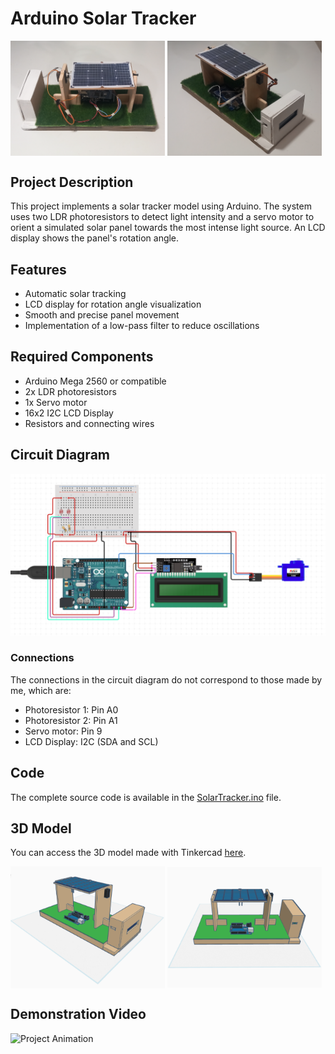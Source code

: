 # Arduino Solar Tracker
<div>
  <img src="assets/2.png" alt="Image 1" width="49%" style="display:inline-block; vertical-align:middle;"/>
  <img src="assets/1.png" alt="Image 2" width="49%" style="display:inline-block; vertical-align:middle;"/>
</div>

## Project Description
This project implements a solar tracker model using Arduino. The system uses two LDR photoresistors to detect light intensity and a servo motor to orient a simulated solar panel towards the most intense light source. An LCD display shows the panel's rotation angle.

## Features
- Automatic solar tracking
- LCD display for rotation angle visualization
- Smooth and precise panel movement
- Implementation of a low-pass filter to reduce oscillations

## Required Components
- Arduino Mega 2560 or compatible
- 2x LDR photoresistors
- 1x Servo motor
- 16x2 I2C LCD Display
- Resistors and connecting wires

## Circuit Diagram
![Circuit Diagram](assets/circuit.png)
### Connections
The connections in the circuit diagram do not correspond to those made by me, which are:
- Photoresistor 1: Pin A0
- Photoresistor 2: Pin A1
- Servo motor: Pin 9
- LCD Display: I2C (SDA and SCL)

## Code
The complete source code is available in the [SolarTracker.ino](SolarTracker.ino)  file.

## 3D Model
You can access the 3D model made with Tinkercad [here](https://www.tinkercad.com/things/4ZWUIbfD7Xm-arduino-solar-tracker).
<div>
  <img src="assets/model1.png" alt="Image 1" width="49%" style="display:inline-block; vertical-align:middle;"/>
  <img src="assets/model2.png" alt="Image 2" width="49%" style="display:inline-block; vertical-align:middle;"/>
</div>

## Demonstration Video
<img src="assets/3.gif" alt="Project Animation" width="20%"/>
